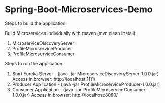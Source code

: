 # Spring-Boot-Microservices-Demo

Steps to build the application:

Build Microservices individually with maven (mvn clean install):

1. MicroserviceDiscoveryServer
2. ProfileMicroserviceProducer
3. ProfileMicroserviceConsumer

Steps to run the application:

1. Start Eureka Server  - (java -jar MicroserviceDiscoveryServer-1.0.0.jar) Access in browser: http://localhost:1111/
2. Producer Application - (java -jar ProfileMicroserviceProducer-1.0.0.jar)
3. Consumer Application - (java -jar ProfileMicroserviceConsumer-1.0.0.jar) Access in browser: http://localhost:8080/
